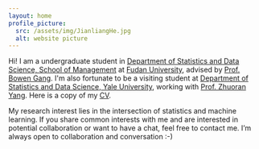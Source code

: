 ```yaml
---
layout: home
profile_picture:
  src: /assets/img/JianliangHe.jpg
  alt: website picture
---
```

<p>
Hi! I am a undergraduate student in <a href="https://www.fdsm.fudan.edu.cn/aboutus/default.html">Department of Statistics and Data Science, 
	School of Management</a> at <a href="https://www.fudan.edu.cn/">Fudan University</a>, advised by
	<a href="https://www.fdsm.fudan.edu.cn/AboutUs/preview.html?uid=012127">Prof. Bowen Gang</a>.  
	I'm also fortunate to be a visiting student at <a href="https://statistics.yale.edu//">Department of Statistics and Data Science, Yale University</a>, 
	working with <a href="https://zhuoranyang.github.io/">Prof. Zhuoran Yang</a>. Here is a copy of my <a href="">CV</a>.
</p>

<p>
My research interest lies in the intersection of statistics and machine learning. If you share common interests with me and are interested in potential collaboration or want to have a chat, feel free to contact me. I’m always open to collaboration and conversation :-)
</p>


